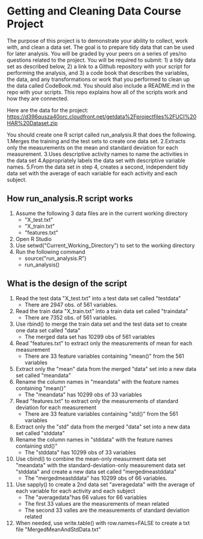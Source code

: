 Getting and Cleaning Data Course Project
======================

The purpose of this project is to demonstrate your ability to collect, work with, and clean a data set. The goal is to prepare tidy data that can be used for later analysis. You will be graded by your peers on a series of yes/no questions related to the project. You will be required to submit: 1) a tidy data set as described below, 2) a link to a Github repository with your script for performing the analysis, and 3) a code book that describes the variables, the data, and any transformations or work that you performed to clean up the data called CodeBook.md. You should also include a README.md in the repo with your scripts. This repo explains how all of the scripts work and how they are connected.  

Here are the data for the project: 
https://d396qusza40orc.cloudfront.net/getdata%2Fprojectfiles%2FUCI%20HAR%20Dataset.zip 

You should create one R script called run_analysis.R that does the following. 
1.Merges the training and the test sets to create one data set.
2.Extracts only the measurements on the mean and standard deviation for each measurement. 
3.Uses descriptive activity names to name the activities in the data set
4.Appropriately labels the data set with descriptive variable names. 
5.From the data set in step 4, creates a second, independent tidy data set with the average of each variable for each activity and each subject.

## How run_analysis.R script works 
1. Assume the following 3 data files are in the current working directory
	* "X_test.txt"
	* "X_train.txt"
	* "features.txt"
2. Open R Studio
3. Use setwd("Current_Working_Directory") to set to the working directory
4. Run the following command
	* source("run_analysis.R")
	* run_analysis()

## What is the design of the script
1. Read the test data "X_test.txt" into a test data set called "testdata"
	* There are 2947 obs. of 561 variables.
2. Read the train data "X_train.txt" into a train data set called "traindata"
	* There are 7352 obs. of 561 variables.
3. Use rbind() to merge the train data set and the test data set to create one data set called "data"
	* The merged data set has 10299 obs of 561 variables
4. Read "features.txt" to extract only the measurements of mean for each measurement
	* There are 33 feature variables containing "mean()" from the 561 variables 
5. Extract only the "mean" data from the merged "data" set into a new data set called "meandata"
6. Rename the column names in "meandata" with the feature names containing "mean()"
	* The "meandata" has 10299 obs of 33 variables 
7. Read "features.txt" to extract only the measurements of standard deviation for each measurement
	* There are 33 feature variables containing "std()" from the 561 variables 
8. Extract only the "std" data from the merged "data" set into a new data set called "stddata"
9. Rename the column names in "stddata" with the feature names containing std()"
	* The "stddata" has 10299 obs of 33 variables 
10. Use cbind() to combine the mean-only measurment data set "meandata" with the standard-deviation-only measurement data set "stddata" and create a new data set called "mergedmeastddata" 
	* The "mergedmeastddata" has 10299 obs of 66 variables.
11. Use sapply() to create a 2nd data set "averagedata" with the average of each variable for each activity and each subject
	* The "averagedata"has 66 values for 66 variables
	* The first 33 values are the measurements of mean related
	* The second 33 valles are the measurements of standard deviation related
12. When needed, use write.table() with row.names=FALSE to create a txt file "MergedMeanAndStdData.txt"


